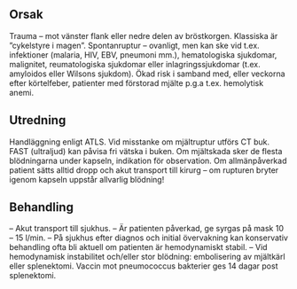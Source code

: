 ## Orsak

Trauma – mot vänster flank eller nedre delen av bröstkorgen. Klassiska är ”cykelstyre i magen”.
Spontanruptur – ovanligt, men kan ske vid t.ex. infektioner (malaria, HIV, EBV, pneumoni mm.), hematologiska sjukdomar, malignitet, reumatologiska sjukdomar eller inlagringssjukdomar (t.ex. amyloidos eller Wilsons sjukdom).
Ökad risk i samband med, eller veckorna efter körtelfeber, patienter med förstorad mjälte p.g.a t.ex. hemolytisk anemi.

## Utredning

Handläggning enligt ATLS. Vid misstanke om mjältruptur utförs CT buk. FAST (ultraljud) kan påvisa fri vätska i buken. Om mjältskada sker de flesta blödningarna under kapseln, indikation för observation. Om allmänpåverkad patient sätts alltid dropp och akut transport till kirurg – om rupturen bryter igenom kapseln uppstår allvarlig blödning!

## Behandling

– Akut transport till sjukhus. – Är patienten påverkad, ge syrgas på mask 10 – 15 l/min. – På sjukhus efter diagnos och initial övervakning kan konservativ behandling ofta bli aktuell om patienten är hemodynamiskt stabil. – Vid hemodynamisk instabilitet och/eller stor blödning: embolisering av mjältkärl eller splenektomi. Vaccin mot pneumococcus bakterier ges 14 dagar post splenektomi.

